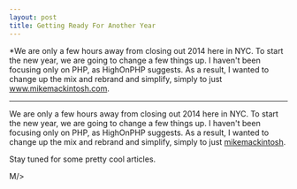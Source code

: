 ```yaml
---
layout: post
title: Getting Ready For Another Year
---
```


*We are only a few hours away from closing out 2014 here in NYC. To start the new year, we are going to change a few things up. I haven't been focusing only on PHP, as HighOnPHP suggests. As a result, I wanted to change up the mix and rebrand and simplify, simply to just www.mikemackintosh.com.

-----

We are only a few hours away from closing out 2014 here in NYC. To start the new year, we are going to change a few things up. I haven't been focusing only on PHP, as HighOnPHP suggests. As a result, I wanted to change up the mix and rebrand and simplify, simply to just [mikemackintosh](http://www.mikemackintosh.com).

Stay tuned for some pretty cool articles. 

M/>